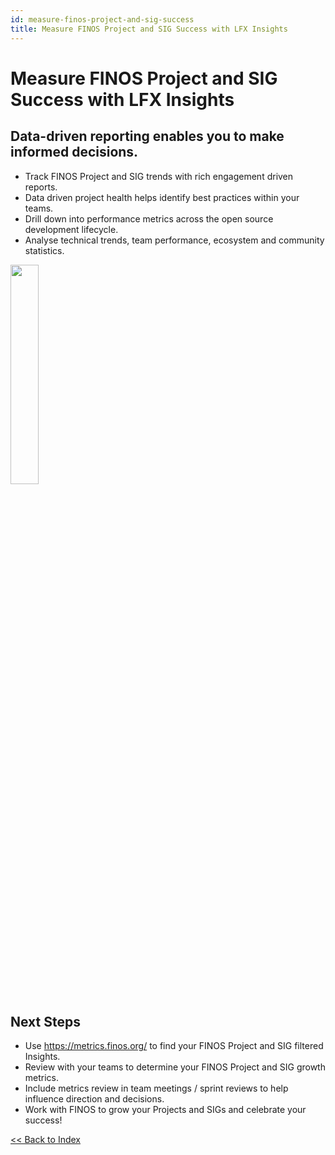 ```yaml
---
id: measure-finos-project-and-sig-success
title: Measure FINOS Project and SIG Success with LFX Insights
---
```


# Measure FINOS Project and SIG Success with LFX Insights

## Data-driven reporting enables you to make informed decisions.

- Track FINOS Project and SIG trends with rich engagement driven reports.
- Data driven project health helps identify best practices within your teams.
- Drill down into performance metrics across the open source development lifecycle.
- Analyse technical trends, team performance, ecosystem and community statistics.

<img src="https://github.com/finos/community/blob/master/website/static/growing-your-project-community/insights.png?raw=true" width="30%"></img>

## Next Steps

- Use https://metrics.finos.org/ to find your FINOS Project and SIG filtered Insights.
- Review with your teams to determine your FINOS Project and SIG growth metrics.
- Include metrics review in team meetings / sprint reviews to help influence direction and decisions.
- Work with FINOS to grow your Projects and SIGs and celebrate your success!

[<< Back to Index](README.md)
